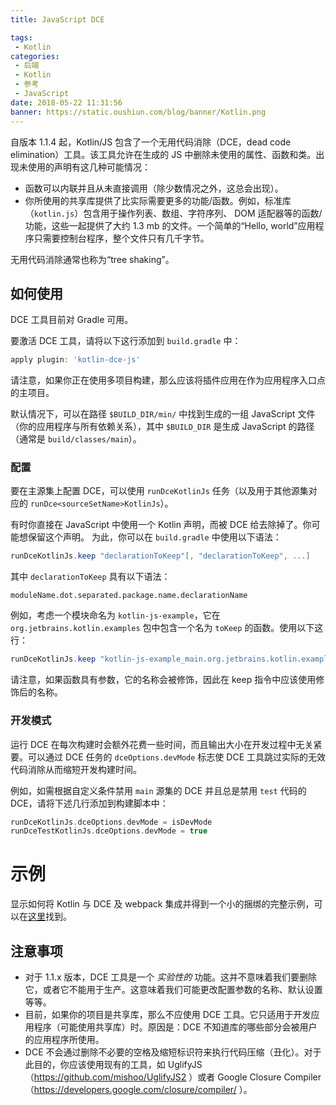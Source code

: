 ```yaml
---
title: JavaScript DCE

tags:
 - Kotlin
categories:
 - 后端
 - Kotlin
 - 参考
 - JavaScript
date: 2018-05-22 11:31:56
banner: https://static.oushiun.com/blog/banner/Kotlin.png
---
```


自版本 1.1.4 起，Kotlin/JS 包含了一个无用代码消除（DCE，dead code elimination）工具。该工具允许在生成的 JS 中删除未使用的属性、函数和类。出现未使用的声明有这几种可能情况：

*   函数可以内联并且从未直接调用（除少数情况之外，这总会出现）。
*   你所使用的共享库提供了比实际需要更多的功能/函数。例如，标准库（`kotlin.js`）包含用于操作列表、数组、字符序列、
    DOM 适配器等的函数/功能，这些一起提供了大约 1.3 mb 的文件。一个简单的“Hello, world”应用程序只需要控制台程序，整个文件只有几千字节。

无用代码消除通常也称为“tree shaking”。

<!-- more -->

## 如何使用

DCE 工具目前对 Gradle 可用。

要激活 DCE 工具，请将以下这行添加到 `build.gradle` 中：

```groovy
apply plugin: 'kotlin-dce-js'
```

请注意，如果你正在使用多项目构建，那么应该将插件应用在作为应用程序入口点的主项目。

默认情况下，可以在路径 `$BUILD_DIR/min/` 中找到生成的一组 JavaScript 文件（你的应用程序与所有依赖关系），其中 `$BUILD_DIR` 是生成 JavaScript 的路径（通常是 `build/classes/main`）。

### 配置

要在主源集上配置 DCE，可以使用 `runDceKotlinJs` 任务（以及用于其他源集对应的 `runDce<sourceSetName>KotlinJs`）。

有时你直接在 JavaScript 中使用一个 Kotlin 声明，而被 DCE 给去除掉了。你可能想保留这个声明。 为此，你可以在 `build.gradle` 中使用以下语法：

```groovy
runDceKotlinJs.keep "declarationToKeep"[, "declarationToKeep", ...]
```

其中 `declarationToKeep` 具有以下语法：

```
moduleName.dot.separated.package.name.declarationName
```

例如，考虑一个模块命名为 `kotlin-js-example`，它在 `org.jetbrains.kotlin.examples` 包中包含一个名为 `toKeep` 的函数。使用以下这行：

```groovy
runDceKotlinJs.keep "kotlin-js-example_main.org.jetbrains.kotlin.examples.toKeep"
```

请注意，如果函数具有参数，它的名称会被修饰，因此在 keep 指令中应该使用修饰后的名称。

### 开发模式

运行 DCE 在每次构建时会额外花费一些时间，而且输出大小在开发过程中无关紧要。可以通过 DCE 任务的 `dceOptions.devMode` 标志使 DCE 工具跳过实际的无效代码消除从而缩短开发构建时间。

例如，如需根据自定义条件禁用 `main` 源集的 DCE 并且总是禁用 `test` 代码的 DCE，请将下述几行添加到构建脚本中：

```groovy
runDceKotlinJs.dceOptions.devMode = isDevMode
runDceTestKotlinJs.dceOptions.devMode = true
```

# 示例

显示如何将 Kotlin 与 DCE 及 webpack 集成并得到一个小的捆绑的完整示例，可以在[这里](https://github.com/JetBrains/kotlin-examples/tree/master/gradle/js-dce)找到。

## 注意事项

*   对于 1.1.x 版本，DCE 工具是一个 _实验性的_ 功能。这并不意味着我们要删除它，或者它不能用于生产。这意味着我们可能更改配置参数的名称、默认设置等等。
*   目前，如果你的项目是共享库，那么不应使用 DCE 工具。它只适用于开发应用程序（可能使用共享库）时。原因是：DCE 不知道库的哪些部分会被用户的应用程序所使用。
*   DCE 不会通过删除不必要的空格及缩短标识符来执行代码压缩（丑化）。对于此目的，你应该使用现有的工具，如 UglifyJS（https://github.com/mishoo/UglifyJS2 ）或者 Google Closure Compiler（https://developers.google.com/closure/compiler/ ）。
